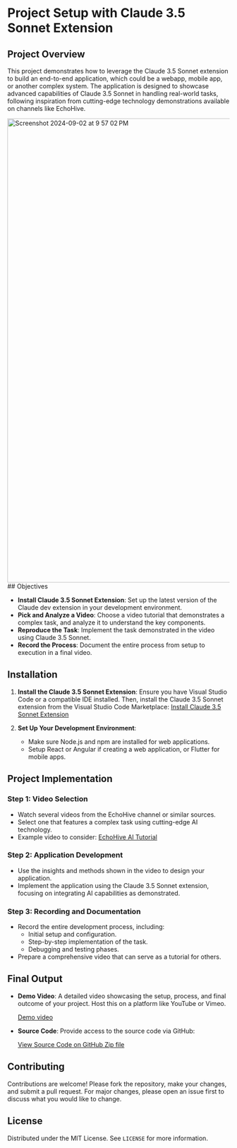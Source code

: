 # Project Setup with Claude 3.5 Sonnet Extension

## Project Overview

This project demonstrates how to leverage the Claude 3.5 Sonnet extension to build an end-to-end application, which could be a webapp, mobile app, or another complex system. The application is designed to showcase advanced capabilities of Claude 3.5 Sonnet in handling real-world tasks, following inspiration from cutting-edge technology demonstrations available on channels like 
EchoHive.

<img width="1051" alt="Screenshot 2024-09-02 at 9 57 02 PM" src="https://github.com/user-attachments/assets/36c387de-b971-4231-9f58-206760770ab5">
## Objectives

- **Install Claude 3.5 Sonnet Extension**: Set up the latest version of the Claude dev extension in your development environment.
- **Pick and Analyze a Video**: Choose a video tutorial that demonstrates a complex task, and analyze it to understand the key components.
- **Reproduce the Task**: Implement the task demonstrated in the video using Claude 3.5 Sonnet.
- **Record the Process**: Document the entire process from setup to execution in a final video.

## Installation

1. **Install the Claude 3.5 Sonnet Extension**:
   Ensure you have Visual Studio Code or a compatible IDE installed. Then, install the Claude 3.5 Sonnet extension from the Visual Studio Code Marketplace:
   [Install Claude 3.5 Sonnet Extension](https://marketplace.visualstudio.com/items?itemName=claude.claude-3-5-sonnet)

2. **Set Up Your Development Environment**:
   - Make sure Node.js and npm are installed for web applications.
   - Setup React or Angular if creating a web application, or Flutter for mobile apps.

## Project Implementation

### Step 1: Video Selection

- Watch several videos from the EchoHive channel or similar sources.
- Select one that features a complex task using cutting-edge AI technology.
- Example video to consider: [EchoHive AI Tutorial](https://www.youtube.com/channel/EchoHive)

### Step 2: Application Development

- Use the insights and methods shown in the video to design your application.
- Implement the application using the Claude 3.5 Sonnet extension, focusing on integrating AI capabilities as demonstrated.

### Step 3: Recording and Documentation

- Record the entire development process, including:
  - Initial setup and configuration.
  - Step-by-step implementation of the task.
  - Debugging and testing phases.
- Prepare a comprehensive video that can serve as a tutorial for others.

## Final Output

- **Demo Video**: A detailed video showcasing the setup, process, and final outcome of your project. Host this on a platform like YouTube or Vimeo.
  
  [Demo video]()
  
- **Source Code**: Provide access to the source code via GitHub:
  
  [View Source Code on GitHub Zip file](Assignment1/Part2/expense-splitter.zip)

## Contributing

Contributions are welcome! Please fork the repository, make your changes, and submit a pull request. For major changes, please open an issue first to discuss what you would like to change.

## License

Distributed under the MIT License. See `LICENSE` for more information.

